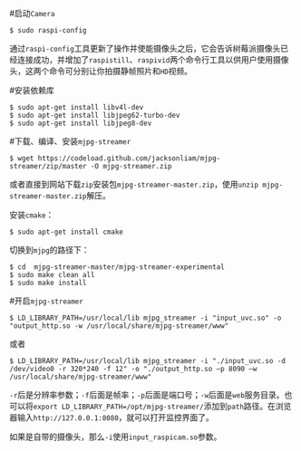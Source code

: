 #启动`Camera`

```
$ sudo raspi-config
```
通过`raspi-config`工具更新了操作并使能摄像头之后，它会告诉树莓派摄像头已经连接成功，并增加了`raspistill`、`raspivid`两个命令行工具以供用户使用摄像头，这两个命令可分别让你拍摄静帧照片和`HD`视频。


#安装依赖库

```
$ sudo apt-get install libv4l-dev
$ sudo apt-get install libjpeg62-turbo-dev
$ sudo apt-get install libjpeg8-dev
```


#下载、编译、安装`mjpg-streamer`

```
$ wget https://codeload.github.com/jacksonliam/mjpg-streamer/zip/master -O mjpg-streamer.zip
```

或者直接到网站下载`zip`安装包`mjpg-streamer-master.zip`，使用`unzip mjpg-streamer-master.zip`解压。

安装`cmake`：
```
$ sudo apt-get install cmake
```

切换到`mjpg`的路径下：
```
$ cd  mjpg-streamer-master/mjpg-streamer-experimental
$ sudo make clean all
$ sudo make install
```

#开启`mjpg-streamer`

```
$ LD_LIBRARY_PATH=/usr/local/lib mjpg_streamer -i "input_uvc.so" -o "output_http.so -w /usr/local/share/mjpg-streamer/www"
```

或者

```
$ LD_LIBRARY_PATH=/usr/local/lib mjpg_streamer -i "./input_uvc.so -d /dev/video0 -r 320*240 -f 12" -o "./output_http.so –p 8090 –w  /usr/local/share/mjpg-streamer/www"
```

`-r`后是分辨率参数；`-f`后面是帧率；`-p`后面是端口号；`-w`后面是`web`服务目录。也可以将`export LD_LIBRARY_PATH=/opt/mjpg-streamer/`添加到`path`路径。在浏览器输入`http://127.0.0.1:8080`，就可以打开监控界面了。

如果是自带的摄像头，那么`-i`使用`input_raspicam.so`参数。